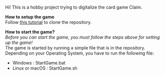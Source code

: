 Hi! This is a hobby project trying to digitalize the card game Claim.  
  
**How to setup the game**  
Follow [this tutorial](https://docs.github.com/en/repositories/creating-and-managing-repositories/cloning-a-repository) to clone the repository.  
  
**How to start the game?**  
*Before you can start the game, you must follow the steps above for setting up the game!*  
The game is started by running a simple file that is in the repository. Depending on your Operating System, you have to run the following file:  
- Windows : StartGame.bat  
- Linux or macOS : StartGame.sh  
